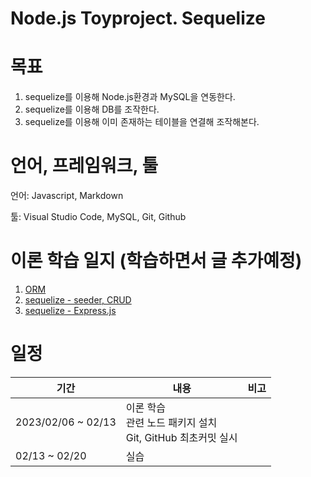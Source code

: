 # Node.js Toyproject. Sequelize

# 목표
1. sequelize를 이용해 Node.js환경과 MySQL을 연동한다.
2. sequelize를 이용해 DB를 조작한다.
3. sequelize를 이용해 이미 존재하는 테이블을 연결해 조작해본다.

# 언어, 프레임워크, 툴
언어: Javascript, Markdown

툴: Visual Studio Code, MySQL, Git, Github

# 이론 학습 일지 (학습하면서 글 추가예정)
1. [ORM](https://papus.tistory.com/206)
2. [sequelize - seeder, CRUD](https://papus.tistory.com/207)
3. [sequelize - Express.js](#)

# 일정
| 기간 | 내용 | 비고 |
|---|---|---|
| 2023/02/06 ~ 02/13 | 이론 학습 <br> 관련 노드 패키지 설치 <br> Git, GitHub 최초커밋 실시 |  |
| 02/13 ~ 02/20 | 실습 |  |